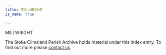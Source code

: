 ```yaml
---
title: MILLWRIGHT
is_name: true

---
```


MILLWRIGHT


The Stoke Climsland Parish Archive holds material under this index entry. To find out more please [contact us](/contact/)
